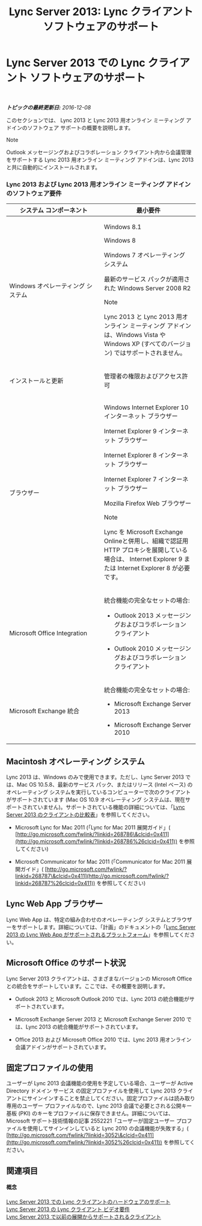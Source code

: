 ﻿---
title: 'Lync Server 2013: Lync クライアント ソフトウェアのサポート'
TOCTitle: Lync クライアント ソフトウェアのサポート
ms:assetid: a6851e38-ba9a-4f19-9aa7-d8accf4d62b3
ms:mtpsurl: https://technet.microsoft.com/ja-jp/library/Gg412781(v=OCS.15)
ms:contentKeyID: 48273190
ms.date: 12/10/2016
mtps_version: v=OCS.15
ms.translationtype: HT
---

# Lync Server 2013 での Lync クライアント ソフトウェアのサポート

 

_**トピックの最終更新日:** 2016-12-08_

このセクションでは、 Lync 2013 と Lync 2013 用オンライン ミーティング アドインのソフトウェア サポートの概要を説明します。

> [!NOTE]
> Outlook メッセージングおよびコラボレーション クライアント内から会議管理をサポートする Lync 2013 用オンライン ミーティング アドインは、Lync 2013 と共に自動的にインストールされます。


### Lync 2013 および Lync 2013 用オンライン ミーティング アドインのソフトウェア要件

<table>
<colgroup>
<col style="width: 50%" />
<col style="width: 50%" />
</colgroup>
<thead>
<tr class="header">
<th>システム コンポーネント</th>
<th>最小要件</th>
</tr>
</thead>
<tbody>
<tr class="odd">
<td><p>Windows オペレーティング システム</p></td>
<td><p>Windows 8.1</p>
<p>Windows 8</p>
<p>Windows 7 オペレーティング システム</p>
<p>最新のサービス パックが適用された Windows Server 2008 R2</p>

> [!NOTE]
> Lync 2013 と Lync 2013 用オンライン ミーティング アドイン は、Windows Vista や Windows XP (すべてのバージョン) ではサポートされません。

</div></td>
</tr>
<tr class="even">
<td><p>インストールと更新</p></td>
<td><p>管理者の権限およびアクセス許可</p></td>
</tr>
<tr class="odd">
<td><p>ブラウザー</p></td>
<td><p>Windows Internet Explorer 10 インターネット ブラウザー</p>
<p>Internet Explorer 9 インターネット ブラウザー</p>
<p>Internet Explorer 8 インターネット ブラウザー</p>
<p>Internet Explorer 7 インターネット ブラウザー</p>
<p>Mozilla Firefox Web ブラウザー</p>

> [!NOTE]
> Lync を Microsoft Exchange Onlineと併用し、組織で認証用 HTTP プロキシを展開している場合は、 Internet Explorer 9 または Internet Explorer 8 が必要です。

</div></td>
</tr>
<tr class="even">
<td><p>Microsoft Office Integration</p></td>
<td><p>統合機能の完全なセットの場合:</p>
<ul>
<li><p>Outlook 2013 メッセージングおよびコラボレーション クライアント</p></li>
<li><p>Outlook 2010 メッセージングおよびコラボレーション クライアント</p></li>
</ul></td>
</tr>
<tr class="odd">
<td><p>Microsoft Exchange 統合</p></td>
<td><p>統合機能の完全なセットの場合:</p>
<ul>
<li><p>Microsoft Exchange Server 2013</p></li>
<li><p>Microsoft Exchange Server 2010</p></li>
</ul></td>
</tr>
</tbody>
</table>


## Macintosh オペレーティング システム

Lync 2013 は、Windows のみで使用できます。ただし、Lync Server 2013 では、Mac OS 10.5.8、最新のサービス パック、またはリリース (Intel ベース) のオペレーティング システムを実行しているコンピューターで次のクライアントがサポートされています (Mac OS 10.9 オペレーティング システムは、現在サポートされていません)。サポートされている機能の詳細については、「[Lync Server 2013 のクライアントの比較表](lync-server-2013-desktop-client-comparison-tables.md)」を参照してください。

  - Microsoft Lync for Mac 2011 (「Lync for Mac 2011 展開ガイド」( [http://go.microsoft.com/fwlink/?linkid=268786\&clcid=0x411](http://go.microsoft.com/fwlink/?linkid=268786%26clcid=0x411)) を参照してください)

  - Microsoft Communicator for Mac 2011 (「Communicator for Mac 2011 展開ガイド」( [http://go.microsoft.com/fwlink/?linkid=268787\&clcid=0x411](http://go.microsoft.com/fwlink/?linkid=268787%26clcid=0x411)) を参照してください)

## Lync Web App ブラウザー

Lync Web App は、特定の組み合わせのオペレーティング システムとブラウザーをサポートします。詳細については、「計画」のドキュメントの「[Lync Server 2013 の Lync Web App がサポートされるプラットフォーム](lync-server-2013-lync-web-app-supported-platforms.md)」を参照してください。

## Microsoft Office のサポート状況

Lync Server 2013 クライアントは、さまざまなバージョンの Microsoft Office との統合をサポートしています。ここでは、その概要を説明します。

  - Outlook 2013 と Microsoft Outlook 2010 では、Lync 2013 の統合機能がサポートされています。

  - Microsoft Exchange Server 2013 と Microsoft Exchange Server 2010 では、Lync 2013 の統合機能がサポートされています。

  - Office 2013 および Microsoft Office 2010 では、Lync 2013 用オンライン会議アドインがサポートされています。

## 固定プロファイルの使用

ユーザーが Lync 2013 会議機能の使用を予定している場合、ユーザーが Active Directory ドメイン サービス の固定プロファイルを使用して Lync 2013 クライアントにサインインすることを禁止してください。固定プロファイルは読み取り専用のユーザー プロファイルなので、Lync 2013 会議で必要とされる公開キー基板 (PKI) のキーをプロファイルに保存できません。詳細については、Microsoft サポート技術情報の記事 2552221「ユーザーが固定ユーザー プロファイルを使用してサインインしていると Lync 2010 の会議機能が失敗する」( [http://go.microsoft.com/fwlink/?linkid=3052\&clcid=0x411](http://go.microsoft.com/fwlink/?linkid=3052%26clcid=0x411)) を参照してください。

## 関連項目

#### 概念

[Lync Server 2013 での Lync クライアントのハードウェアのサポート](lync-server-2013-lync-client-hardware-support.md)  
[Lync Server 2013 の Lync クライアント ビデオ要件](lync-server-2013-lync-client-video-requirements.md)  
[Lync Server 2013 で以前の展開からサポートされるクライアント](lync-server-2013-supported-clients-from-previous-deployments.md)


